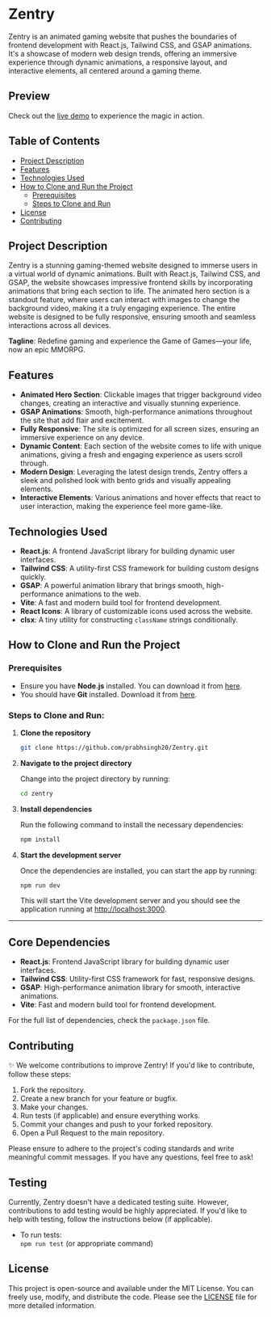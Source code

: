 # Zentry

Zentry is an animated gaming website that pushes the boundaries of frontend development with React.js, Tailwind CSS, and GSAP animations. It's a showcase of modern web design trends, offering an immersive experience through dynamic animations, a responsive layout, and interactive elements, all centered around a gaming theme.

## Preview

Check out the [live demo](#) to experience the magic in action.

## Table of Contents

- [Project Description](#project-description)
- [Features](#features)
- [Technologies Used](#technologies-used)
- [How to Clone and Run the Project](#how-to-clone-and-run-the-project)
  - [Prerequisites](#prerequisites)
  - [Steps to Clone and Run](#steps-to-clone-and-run)
- [License](#license)
- [Contributing](#contributing)

## Project Description

Zentry is a stunning gaming-themed website designed to immerse users in a virtual world of dynamic animations. Built with React.js, Tailwind CSS, and GSAP, the website showcases impressive frontend skills by incorporating animations that bring each section to life. The animated hero section is a standout feature, where users can interact with images to change the background video, making it a truly engaging experience. The entire website is designed to be fully responsive, ensuring smooth and seamless interactions across all devices.

**Tagline**: Redefine gaming and experience the Game of Games—your life, now an epic MMORPG.

## Features

- **Animated Hero Section**: Clickable images that trigger background video changes, creating an interactive and visually stunning experience.
- **GSAP Animations**: Smooth, high-performance animations throughout the site that add flair and excitement.
- **Fully Responsive**: The site is optimized for all screen sizes, ensuring an immersive experience on any device.
- **Dynamic Content**: Each section of the website comes to life with unique animations, giving a fresh and engaging experience as users scroll through.
- **Modern Design**: Leveraging the latest design trends, Zentry offers a sleek and polished look with bento grids and visually appealing elements.
- **Interactive Elements**: Various animations and hover effects that react to user interaction, making the experience feel more game-like.

## Technologies Used

- **React.js**: A frontend JavaScript library for building dynamic user interfaces.
- **Tailwind CSS**: A utility-first CSS framework for building custom designs quickly.
- **GSAP**: A powerful animation library that brings smooth, high-performance animations to the web.
- **Vite**: A fast and modern build tool for frontend development.
- **React Icons**: A library of customizable icons used across the website.
- **clsx**: A tiny utility for constructing `className` strings conditionally.

## How to Clone and Run the Project

### Prerequisites

- Ensure you have **Node.js** installed. You can download it from [here](https://nodejs.org/).
- You should have **Git** installed. Download it from [here](https://git-scm.com/).

### Steps to Clone and Run:

1. **Clone the repository**

   ```bash
   git clone https://github.com/prabhsingh20/Zentry.git
   ```

2. **Navigate to the project directory**

   Change into the project directory by running:

   ```bash
   cd zentry
   ```

3. **Install dependencies**

   Run the following command to install the necessary dependencies:

   ```bash
   npm install
   ```

4. **Start the development server**

   Once the dependencies are installed, you can start the app by running:

   ```bash
   npm run dev
   ```

   This will start the Vite development server and you should see the application running at [http://localhost:3000](http://localhost:3000).

---

## Core Dependencies

- **React.js**: Frontend JavaScript library for building dynamic user interfaces.
- **Tailwind CSS**: Utility-first CSS framework for fast, responsive designs.
- **GSAP**: High-performance animation library for smooth, interactive animations.
- **Vite**: Fast and modern build tool for frontend development.

For the full list of dependencies, check the `package.json` file.

## Contributing

✨ We welcome contributions to improve Zentry! If you'd like to contribute, follow these steps:

1. Fork the repository.
2. Create a new branch for your feature or bugfix.
3. Make your changes.
4. Run tests (if applicable) and ensure everything works.
5. Commit your changes and push to your forked repository.
6. Open a Pull Request to the main repository.

Please ensure to adhere to the project's coding standards and write meaningful commit messages. If you have any questions, feel free to ask!

## Testing

Currently, Zentry doesn't have a dedicated testing suite. However, contributions to add testing would be highly appreciated. If you'd like to help with testing, follow the instructions below (if applicable).

- To run tests:  
  `npm run test` (or appropriate command)

## License

This project is open-source and available under the MIT License. You can freely use, modify, and distribute the code. Please see the [LICENSE](./LICENSE) file for more detailed information.
